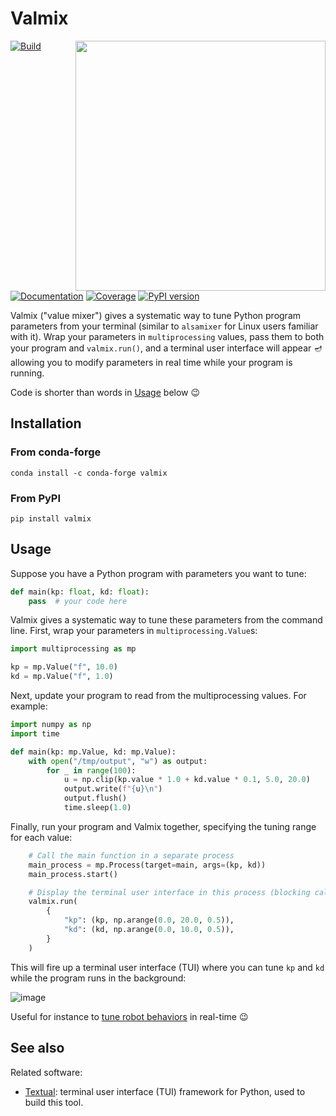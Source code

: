 # Valmix

<img align="right" width=400 src="https://github.com/stephane-caron/valmix/assets/1189580/280c02b9-46a4-4a61-bb42-3befd1c59879">

[![Build](https://img.shields.io/github/actions/workflow/status/stephane-caron/valmix/ci.yml?branch=main)](https://github.com/stephane-caron/valmix/actions)
[![Documentation](https://img.shields.io/github/actions/workflow/status/stephane-caron/valmix/docs.yml?branch=main&label=docs)](https://stephane-caron.github.io/valmix/)
[![Coverage](https://coveralls.io/repos/github/stephane-caron/valmix/badge.svg?branch=main)](https://coveralls.io/github/stephane-caron/valmix?branch=main)
[![PyPI version](https://img.shields.io/pypi/v/valmix)](https://pypi.org/project/valmix/)

Valmix ("value mixer") gives a systematic way to tune Python program parameters from your terminal (similar to `alsamixer` for Linux users familiar with it). Wrap your parameters in `multiprocessing` values, pass them to both your program and `valmix.run()`, and a terminal user interface will appear 🪔 allowing you to modify parameters in real time while your program is running.

Code is shorter than words in [Usage](#usage) below :wink:

## Installation

### From conda-forge

```console
conda install -c conda-forge valmix
```

### From PyPI

```console
pip install valmix
```

## Usage

Suppose you have a Python program with parameters you want to tune:

```py
def main(kp: float, kd: float):
    pass  # your code here
```

Valmix gives a systematic way to tune these parameters from the command line. First, wrap your parameters in `multiprocessing.Value`s:

```py
import multiprocessing as mp

kp = mp.Value("f", 10.0)
kd = mp.Value("f", 1.0)
```

Next, update your program to read from the multiprocessing values. For example:

```py
import numpy as np
import time

def main(kp: mp.Value, kd: mp.Value):
    with open("/tmp/output", "w") as output:
        for _ in range(100):
            u = np.clip(kp.value * 1.0 + kd.value * 0.1, 5.0, 20.0)
            output.write(f"{u}\n")
            output.flush()
            time.sleep(1.0)

```

Finally, run your program and Valmix together, specifying the tuning range for each value:

```py
    # Call the main function in a separate process
    main_process = mp.Process(target=main, args=(kp, kd))
    main_process.start()

    # Display the terminal user interface in this process (blocking call)
    valmix.run(
        {
            "kp": (kp, np.arange(0.0, 20.0, 0.5)),
            "kd": (kd, np.arange(0.0, 10.0, 0.5)),
        }
    )
```

This will fire up a terminal user interface (TUI) where you can tune `kp` and `kd` while the program runs in the background:

![image](https://github.com/stephane-caron/valmix/assets/1189580/1d50ccf5-9bb2-4a73-95e3-9f3345a91311)

Useful for instance to [tune robot behaviors](https://github.com/upkie/upkie/blob/main/examples/wheeled_balancing.py) in real-time 😉

## See also

Related software:

- [Textual](https://textual.textualize.io/): terminal user interface (TUI) framework for Python, used to build this tool.
